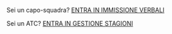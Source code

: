 Sei un capo-squadra? [ENTRA IN IMMISSIONE VERBALI](https://login.regione.umbria.it/wayf/WayfService?entityID=https://login.regione.umbria.it/gw/metadata&return=https://login.regione.umbria.it/gw/SSOProxy&IsPassive=false&returnIDParam=PA_URL&returnIdPIDParam=IDP_URL&authorityRegistryMetadataProviderURL=null&cotId=basso&language=it&issuerID=http://applicazioni.regione.umbria.it/c/portal/samlmetadata&retrieveIPAddressFirstTry=true)


Sei un ATC? [ENTRA IN GESTIONE STAGIONI](https://login.regione.umbria.it/wayf/WayfService?entityID=https://login.regione.umbria.it/gw/metadata&return=https://login.regione.umbria.it/gw/SSOProxy&IsPassive=false&returnIDParam=PA_URL&returnIdPIDParam=IDP_URL&authorityRegistryMetadataProviderURL=null&cotId=basso&language=it&issuerID=http://applicazioni.regione.umbria.it/c/portal/samlmetadata&retrieveIPAddressFirstTry=true)
